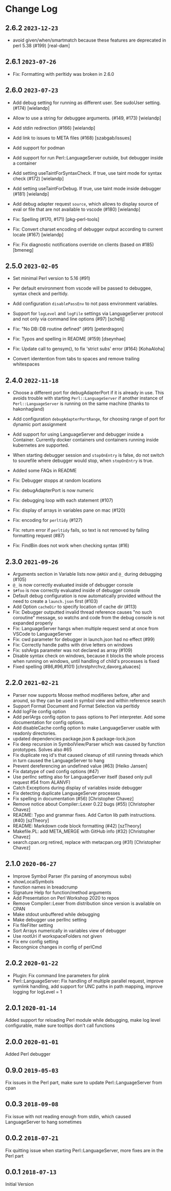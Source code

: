 # Change Log

## 2.6.2   `2023-12-23`

- avoid given/when/smartmatch because these features are deprecated in perl 5.38 (#199) [real-dam]

## 2.6.1   `2023-07-26`

- Fix: Formatting with perltidy was broken in 2.6.0

## 2.6.0   `2023-07-23`

- Add debug setting for running as different user. See sudoUser setting. (#174) [wielandp]
- Allow to use a string for debuggee arguments. (#149, #173) [wielandp]
- Add stdin redirection (#166) [wielandp]
- Add link to issues to META files (#168) [szabgab/issues]
- Add support for podman
- Add support for run Perl::LanguageServer outside, but debugger inside a container
- Add setting useTaintForSyntaxCheck. If true, use taint mode for syntax check (#172) [wielandp]
- Add setting useTaintForDebug. If true, use taint mode inside debugger (#181) [wielandp]
- Add debug adapter request `source`, which allows to display source of eval or file that are not available to vscode (#180) [wielandp]

- Fix: Spelling (#170, #171) [pkg-perl-tools]
- Fix: Convert charset encoding of debugger output according to current locale (#167) [wielandp]
- Fix: Fix diagnostic notifications override on clients (based on #185) [bmeneg]

## 2.5.0   `2023-02-05`

- Set minimal Perl version to 5.16 (#91)
- Per default environment from vscode will be passed to debuggee, syntax check and perltidy.
- Add configuration `disablePassEnv` to not pass environment variables.
- Support for `logLevel` and `logFile` settings via LanguageServer protocol and
not only via command line options (#97) [schellj]

- Fix: "No DB::DB routine defined" (#91) [peterdragon]
- Fix: Typos and spelling in README (#159) [dseynhae]
- Fix: Update call to gensym(), to fix 'strict subs' error (#164) [KohaAloha]
- Convert identention from tabs to spaces and remove trailing whitespaces 

## 2.4.0   `2022-11-18`

- Choose a different port for debugAdapterPort if it is already in use. This
  avoids trouble with starting `Perl::LanguageServer` if another instance
  of `Perl::LanguageServer` is running on the same machine (thanks to hakonhagland)
- Add configuration `debugAdapterPortRange`, for choosing range of port for dynamic
  port assignment
- Add support for using LanguageServer and debugger inside a Container.
  Currently docker containers und containers running inside kubernetes are supported.
- When starting debugger session and `stopOnEntry` is false, do not switch to sourefile
  where debugger would stop, when `stopOnEntry` is true.
- Added some FAQs in README

- Fix: Debugger stopps at random locations
- Fix: debugAdapterPort is now numeric
- Fix: debugging loop with each statement (#107)
- Fix: display of arrays in variables pane on mac (#120)
- Fix: encoding for `perltidy` (#127)
- Fix: return error if `perltidy` fails, so text is not removed by failing
  formatting request (#87)
- Fix: FindBin does not work when checking syntax (#16)

## 2.3.0   `2021-09-26`

- Arguments section in Variable lists now `@ARGV` and `@_` during debugging (#105)
- `@_` is now correctly evaluated inside of debugger console
- `$#foo` is now correctly evaluated inside of debugger console
- Default debug configuration is now automatically provided without
    the need to create a `launch.json` first (#103)
- Add Option `cacheDir` to specify location of cache dir (#113)
- Fix: Debugger outputted invalid thread reference causes "no such coroutine" message,
    so watchs and code from the debug console is not expanded properly
- Fix: LanguageServer hangs when multiple request send at once from VSCode to LanguageServer
- Fix: cwd parameter for debugger in launch.json had no effect (#99)
- Fix: Correctly handle paths with drive letters on windows
- Fix: sshArgs parameter was not declared as array (#109)
- Disable syntax check on windows, because it blocks the whole process when running on windows,
    until handling of child's processes is fixed
- Fixed spelling (#86,#96,#101) [chrstphrchvz,davorg,aluaces]

## 2.2.0    `2021-02-21`
- Parser now supports Moose method modifieres before, after and around,
  so they can be used in symbol view and within reference search
- Support Format Document and Format Selection via perltidy
- Add logFile config option
- Add perlArgs config option to pass options to Perl interpreter. Add some documentation for config options.
- Add disableCache config option to make LanguageServer usable with readonly directories.
- updated dependencies package.json & package-lock.json
- Fix deep recursion in SymbolView/Parser which was caused by function prototypes.
  Solves also #65
- Fix duplicate req id's that caused cleanup of still
  running threads which in turn caused the LanguageServer to hang
- Prevent dereferencing an undefined value (#63) [Heiko Jansen]
- Fix datatype of cwd config options (#47)
- Use perlInc setting also for LanguageServer itself (based only pull request #54 from ALANVF)
- Catch Exceptions during display of variables inside debugger
- Fix detecting duplicate LanguageServer processes
- Fix spelling in documentation (#56) [Christopher Chavez]
- Remove notice about Compiler::Lexer 0.22 bugs (#55) [Christopher Chavez]
- README: Typo and grammar fixes. Add Carton lib path instructions. (#40) [szTheory]
- README: Markdown code block formatting (#42) [szTheory]
- Makefile.PL: add META_MERGE with GitHub info (#32) [Christopher Chavez]
- search.cpan.org retired, replace with metacpan.org (#31) [Christopher Chavez]

## 2.1.0    `2020-06-27`
- Improve Symbol Parser (fix parsing of anonymous subs)
- showLocalSymbols
- function names in breadcrump
- Signature Help for function/method arguments
- Add Presentation on Perl Workshop 2020 to repos
- Remove Compiler::Lexer from distribution since
    version is available on CPAN
- Make stdout unbuffered while debugging
- Make debugger use perlInc setting
- Fix fileFilter setting
- Sort Arrays numerically in variables view of debugger
- Use rootUri if workspaceFolders not given
- Fix env config setting
- Recongnice changes in config of perlCmd

## 2.0.2    `2020-01-22`
- Plugin: Fix command line parameters for plink
- Perl::LanguageServer: Fix handling of multiple parallel request, improve symlink handling, add support for UNC paths in path mapping, improve logging for logLevel = 1

## 2.0.1    `2020-01-14`
Added support for reloading Perl module while debugging, make log level configurable, make sure tooltips don't call functions

## 2.0.0    `2020-01-01`
Added Perl debugger

## 0.9.0   `2019-05-03`
Fix issues in the Perl part, make sure to update Perl::LanguageServer from cpan

## 0.0.3   `2018-09-08`
Fix issue with not reading enough from stdin, which caused LanguageServer to hang sometimes

## 0.0.2  `2018-07-21`
Fix quitting issue when starting Perl::LanguageServer, more fixes are in the Perl part

## 0.0.1  `2018-07-13`
Initial Version



